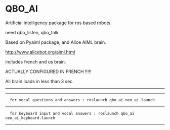 QBO_AI
========

Artificial intelligency package for ros based robots.

need qbo_listen, qbo_talk

Based on Pyaiml package, and Alice AIML brain.

http://www.alicebot.org/aiml.html

includes french and us brain.

ACTUALLY CONFIGURED IN FRENCH !!!!!

All brain loads in less than 3 sec.

______________________________________________________________________________________
______________________________________________________________________________________

      for vocal questions and answers : roslaunch qbo_ai neo_ai.launch

______________________________________________________________________________________

      for keyboard input and vocal answers : roslaunch qbo_ai neo_ai_keyboard.launch

______________________________________________________________________________________

